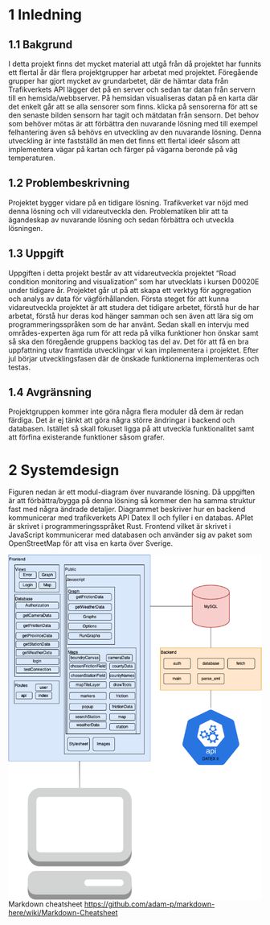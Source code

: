 # 1 Inledning
## 1.1 Bakgrund
I detta projekt finns det mycket material att utgå från då projektet har funnits ett flertal år där flera projektgrupper har arbetat med projektet. Föregående grupper har gjort mycket av grundarbetet, där de hämtar data från Trafikverkets API lägger det på en server och sedan tar datan från servern till en hemsida/webbserver. På hemsidan visualiseras datan på en karta där det enkelt går att se alla sensorer som finns. klicka på sensorerna för att se den senaste bilden sensorn har tagit och mätdatan från sensorn. Det behov som behöver mötas är att förbättra den nuvarande lösning med till exempel felhantering även så behövs en utveckling av den nuvarande lösning. Denna utveckling är inte fastställd än men det finns ett flertal ideér såsom att implementera vägar på kartan och färger på vägarna beronde på väg temperaturen. 

## 1.2 Problembeskrivning
Projektet bygger vidare på en tidigare lösning. Trafikverket var nöjd med denna lösning och vill vidareutveckla den. Problematiken blir att ta ägandeskap av nuvarande lösning och sedan förbättra och utveckla lösningen.


## 1.3 Uppgift
Uppgiften i detta projekt består av att vidareutveckla projektet “Road condition monitoring and visualization” som har utvecklats i kursen D0020E under tidigare år. Projektet går ut på att skapa ett verktyg för aggregation och analys av data för vägförhållanden. Första steget för att kunna vidareutveckla projektet är att studera det tidigare arbetet, förstå hur de har arbetat, förstå hur deras kod hänger samman och sen även att lära sig om programmeringsspråken som de har använt. Sedan skall en intervju med områdes-experten äga rum för att reda på vilka funktioner hon önskar samt så ska den föregående gruppens backlog tas del av. Det för att få en bra uppfattning utav framtida utvecklingar vi kan implementera i projektet. Efter jul börjar utvecklingsfasen där de önskade funktionerna implementeras och testas.
 

## 1.4 Avgränsning
Projektgruppen kommer inte göra några flera moduler då dem är redan färdiga. Det är ej tänkt att göra några större ändringar i backend och databasen. Istället så skall fokuset ligga på att utveckla funktionalitet samt att förfina existerande funktioner såsom grafer.

# 2 Systemdesign
Figuren nedan är ett modul-diagram över nuvarande lösning. Då uppgiften är att förbättra/bygga på denna lösning så kommer den ha samma struktur fast med några ändrade detaljer. Diagrammet beskriver hur en backend kommunicerar med trafikverkets API Datex II och fyller i en databas. APIet är skrivet i programmeringsspråket Rust. Frontend vilket är skrivet i JavaScript kommunicerar med databasen och använder sig av paket som OpenStreetMap för att visa en karta över Sverige.


<img src="ModulDiagram.png"
     alt="Modul-diagram"
     style="float: left; margin-right: 10px;" />


Markdown cheatsheet https://github.com/adam-p/markdown-here/wiki/Markdown-Cheatsheet
